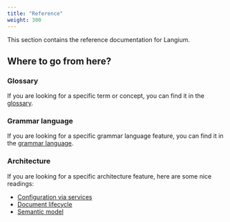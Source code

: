 ```yaml
---
title: "Reference"
weight: 300
---
```


This section contains the reference documentation for Langium.

## Where to go from here?

### Glossary

If you are looking for a specific term or concept, you can find it in the [glossary](/docs/reference/glossary).

### Grammar language

If you are looking for a specific grammar language feature, you can find it in the [grammar language](/docs/reference/grammar-language).

### Architecture

If you are looking for a specific architecture feature, here are some nice readings:

* [Configuration via services](/docs/reference/configuration-services)
* [Document lifecycle](/docs/reference/document-lifecycle)
* [Semantic model](/docs/reference/semantic-model)
